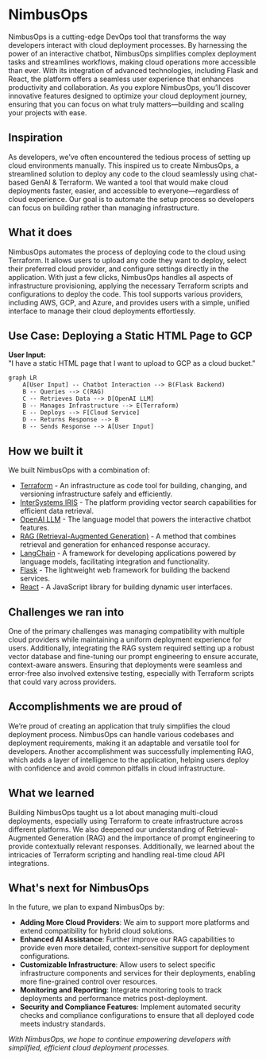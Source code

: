 # NimbusOps

NimbusOps is a cutting-edge DevOps tool that transforms the way developers interact with cloud deployment processes. By harnessing the power of an interactive chatbot, NimbusOps simplifies complex deployment tasks and streamlines workflows, making cloud operations more accessible than ever. With its integration of advanced technologies, including Flask and React, the platform offers a seamless user experience that enhances productivity and collaboration. As you explore NimbusOps, you’ll discover innovative features designed to optimize your cloud deployment journey, ensuring that you can focus on what truly matters—building and scaling your projects with ease.

## Inspiration
As developers, we’ve often encountered the tedious process of setting up cloud environments manually. This inspired us to create NimbusOps, a streamlined solution to deploy any code to the cloud seamlessly using chat-based GenAI & Terraform. We wanted a tool that would make cloud deployments faster, easier, and accessible to everyone—regardless of cloud experience. Our goal is to automate the setup process so developers can focus on building rather than managing infrastructure.

## What it does
NimbusOps automates the process of deploying code to the cloud using Terraform. It allows users to upload any code they want to deploy, select their preferred cloud provider, and configure settings directly in the application. With just a few clicks, NimbusOps handles all aspects of infrastructure provisioning, applying the necessary Terraform scripts and configurations to deploy the code. This tool supports various providers, including AWS, GCP, and Azure, and provides users with a simple, unified interface to manage their cloud deployments effortlessly.

## Use Case: Deploying a Static HTML Page to GCP

**User Input:**  
"I have a static HTML page that I want to upload to GCP as a cloud bucket."

```mermaid
graph LR
    A[User Input] -- Chatbot Interaction --> B(Flask Backend)
    B -- Queries --> C(RAG)
    C -- Retrieves Data --> D[OpenAI LLM]
    B -- Manages Infrastructure --> E(Terraform)
    E -- Deploys --> F[Cloud Service]
    D -- Returns Response --> B
    B -- Sends Response --> A[User Input]
```

## How we built it
We built NimbusOps with a combination of:
* [Terraform](https://www.terraform.io/) - An infrastructure as code tool for building, changing, and versioning infrastructure safely and efficiently.
* [InterSystems IRIS](https://www.intersystems.com/products/iris/) - The platform providing vector search capabilities for efficient data retrieval.
* [OpenAI LLM](https://openai.com/research/) - The language model that powers the interactive chatbot features.
* [RAG (Retrieval-Augmented Generation)](https://arxiv.org/abs/2005.11401) - A method that combines retrieval and generation for enhanced response accuracy.
* [LangChain](https://langchain.com/) - A framework for developing applications powered by language models, facilitating integration and functionality.
* [Flask](https://flask.palletsprojects.com/) - The lightweight web framework for building the backend services.
* [React](https://reactjs.org/) - A JavaScript library for building dynamic user interfaces.

## Challenges we ran into
One of the primary challenges was managing compatibility with multiple cloud providers while maintaining a uniform deployment experience for users. Additionally, integrating the RAG system required setting up a robust vector database and fine-tuning our prompt engineering to ensure accurate, context-aware answers. Ensuring that deployments were seamless and error-free also involved extensive testing, especially with Terraform scripts that could vary across providers.

## Accomplishments we are proud of
We’re proud of creating an application that truly simplifies the cloud deployment process. NimbusOps can handle various codebases and deployment requirements, making it an adaptable and versatile tool for developers. Another accomplishment was successfully implementing RAG, which adds a layer of intelligence to the application, helping users deploy with confidence and avoid common pitfalls in cloud infrastructure.

## What we learned
Building NimbusOps taught us a lot about managing multi-cloud deployments, especially using Terraform to create infrastructure across different platforms. We also deepened our understanding of Retrieval-Augmented Generation (RAG) and the importance of prompt engineering to provide contextually relevant responses. Additionally, we learned about the intricacies of Terraform scripting and handling real-time cloud API integrations.

## What's next for NimbusOps
In the future, we plan to expand NimbusOps by:

* **Adding More Cloud Providers**: We aim to support more platforms and extend compatibility for hybrid cloud solutions.
* **Enhanced AI Assistance**: Further improve our RAG capabilities to provide even more detailed, context-sensitive support for deployment configurations.
* **Customizable Infrastructure**: Allow users to select specific infrastructure components and services for their deployments, enabling more fine-grained control over resources.
* **Monitoring and Reporting**: Integrate monitoring tools to track deployments and performance metrics post-deployment.
* **Security and Compliance Features**: Implement automated security checks and compliance configurations to ensure that all deployed code meets industry standards.

*With NimbusOps, we hope to continue empowering developers with simplified, efficient cloud deployment processes.*
